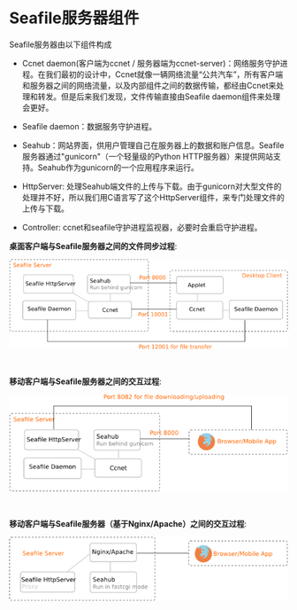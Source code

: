 # Seafile服务器组件

Seafile服务器由以下组件构成

* Ccnet daemon(客户端为ccnet / 服务器端为ccnet-server)：网络服务守护进程。在我们最初的设计中，Ccnet就像一辆网络流量“公共汽车”，所有客户端和服务器之间的网络流量，以及内部组件之间的数据传输，都经由Ccnet来处理和转发。但是后来我们发现，文件传输直接由Seafile daemon组件来处理会更好。

* Seafile daemon：数据服务守护进程。

* Seahub：网站界面，供用户管理自己在服务器上的数据和账户信息。Seafile服务器通过"gunicorn"（一个轻量级的Python HTTP服务器）来提供网站支持。Seahub作为gunicorn的一个应用程序来运行。

* HttpServer: 处理Seahub端文件的上传与下载。由于gunicorn对大型文件的处理并不好，所以我们用C语言写了这个HttpServer组件，来专门处理文件的上传与下载。

* Controller: ccnet和seafile守护进程监视器，必要时会重启守护进程。

**桌面客户端与Seafile服务器之间的文件同步过程**:

![Seafile Sync](../images/seafile-sync-arch.png)

<br/>

**移动客户端与Seafile服务器之间的交互过程**:

![How mobile clients connect Seafile](../images/mobile-arch.png)

<br/>

**移动客户端与Seafile服务器（基于Nginx/Apache）之间的交互过程**:

![How seafile configured behind Nginx/Apache](../images/mobile-nginx-arch.png)
